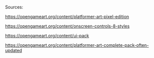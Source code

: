 
Sources:

https://opengameart.org/content/platformer-art-pixel-edition

https://opengameart.org/content/onscreen-controls-8-styles

https://opengameart.org/content/ui-pack

https://opengameart.org/content/platformer-art-complete-pack-often-updated
